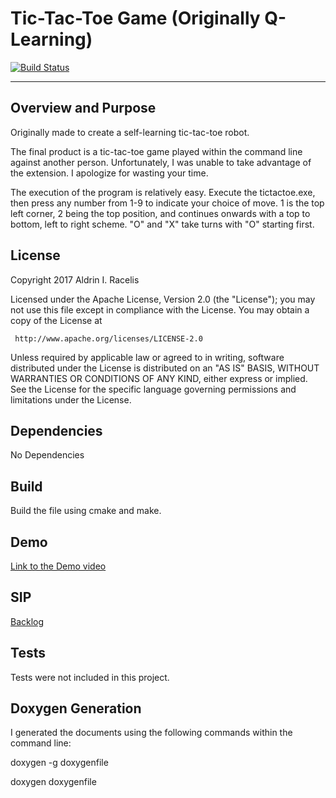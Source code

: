 # Tic-Tac-Toe Game (Originally Q-Learning)
[![Build Status](https://travis-ci.org/aracelis-git/Midterm_project.svg?branch=master)](https://travis-ci.org/aracelis-git/Midterm_project)

---



## Overview and Purpose

Originally made to create a self-learning tic-tac-toe robot.

The final product is a tic-tac-toe game played within the command line against another person. Unfortunately, I was unable to take advantage of the extension. I apologize for wasting your time. 

The execution of the program is relatively easy. Execute the tictactoe.exe, then press any number from 1-9 to indicate your choice of move. 1 is the top left corner, 2 being the top position, and continues onwards with a top to bottom, left to right scheme. "O" and "X" take turns with "O" starting first. 

## License

Copyright 2017 Aldrin I. Racelis

   Licensed under the Apache License, Version 2.0 (the "License");
   you may not use this file except in compliance with the License.
   You may obtain a copy of the License at

     http://www.apache.org/licenses/LICENSE-2.0

   Unless required by applicable law or agreed to in writing, software
   distributed under the License is distributed on an "AS IS" BASIS,
   WITHOUT WARRANTIES OR CONDITIONS OF ANY KIND, either express or implied.
   See the License for the specific language governing permissions and
   limitations under the License.

## Dependencies

No Dependencies

## Build

Build the file using cmake and make. 

## Demo

<a href="https://drive.google.com/open?id=0BxfrmvtnmsrXdmNpLXRlMXR1T3M"> Link to the Demo video</a>

## SIP

<a href="https://drive.google.com/open?id=1KFQ9Ns8AJOG_RbMY5DaGz2tUdGVuaAmlSZTdXr1TY-M">Backlog</a>

## Tests

Tests were not included in this project.

## Doxygen Generation

I generated the documents using the following commands within the command line:

doxygen -g doxygenfile

doxygen doxygenfile